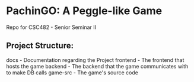 # PachinGO: A Peggle-like Game

Repo for CSC482 - Senior Seminar II

## Project Structure:

docs - Documentation regarding the Project
frontend - The frontend that hosts the game
backend - The backend that the game communicates with to make DB calls
game-src - The game's source code
